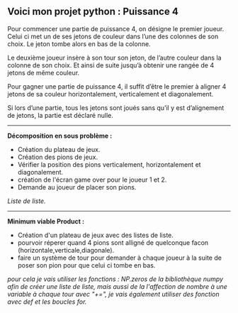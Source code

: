 ## **Voici mon projet python : Puissance 4**

Pour commencer une partie de puissance 4, on désigne le premier joueur. Celui ci met un de ses jetons de couleur dans l’une des colonnes de son choix. Le jeton tombe alors en bas de la colonne.

Le deuxième joueur insère à son tour son jeton, de l’autre couleur dans la colonne de son choix. Et ainsi de suite jusqu’à obtenir une rangée de 4 jetons de même couleur.

Pour gagner une partie de puissance 4, il suffit d’être le premier à aligner 4 jetons de sa couleur horizontalement, verticalement et diagonalement.

Si lors d’une partie, tous les jetons sont joués sans qu’il y est d’alignement de jetons, la partie est déclaré nulle.

__________________________________________________________________________________________________________________________________________________________

**Décomposition en sous problème :**

- Création du plateau de jeux.
- Création des pions de jeux.
- Vérifier la position des pions verticalement, horizontalement et diagonalement.
- création de l'écran game over pour le joueur 1 et 2.
- Demande au joueur de placer son pions.

*Liste de liste.*

__________________________________________________________________________________________________________________________________________________________

**Minimum viable Product :**

- Création d'un plateau de jeux avec des listes de liste.
- pourvoir réperer quand 4 pions sont alligné de quelconque facon (horizontale,verticale,diagonale).
- faire un système de tour pour demander à chaque joueur à la suite de poser son pion pour que celui ci tombe en bas.

*pour cela je vais utiliser les fonctions : NP.zeros de la bibliothèque numpy afin de créer une liste de liste, mais aussi de la l'affection de nombre à une variable à chaque tour avec "+=", je vais également utiliser des fonction avec def et les boucles for.*

